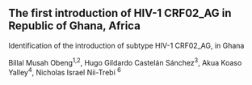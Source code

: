 ## The first introduction of HIV-1 CRF02_AG in Republic of Ghana, Africa 

Identification of the introduction of subtype HIV-1 CRF02_AG, in Ghana


Billal Musah Obeng<sup>1,2</sup>, Hugo Gildardo Castelán Sánchez<sup>3</sup>, Akua Koaso Yalley<sup>4</sup>, Nicholas Israel Nii-Trebi <sup>6</sup>
